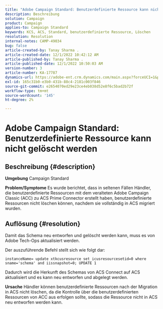 ```yaml
---
title: "Adobe Campaign Standard: Benutzerdefinierte Ressource kann nicht gelöscht werden"
description: Beschreibung
solution: Campaign
product: Campaign
applies-to: Campaign Standard
keywords: KCS, ACS, Standard, benutzerdefinierte Ressource, Löschen
resolution: Resolution
internal-notes: CAMP-49034
bug: false
article-created-by: Tanay Sharma .
article-created-date: 12/1/2022 10:42:12 AM
article-published-by: Tanay Sharma .
article-published-date: 12/1/2022 10:50:03 AM
version-number: 3
article-number: KA-17787
dynamics-url: https://adobe-ent.crm.dynamics.com/main.aspx?forceUCI=1&pagetype=entityrecord&etn=knowledgearticle&id=45b12fca-6471-ed11-9562-6045bd006239
exl-id: 165c31b0-e3b0-431b-88c4-2181c003f846
source-git-commit: e2654070ed29e23ce4eb038d52e8f6c5bad2b72f
workflow-type: tm+mt
source-wordcount: '145'
ht-degree: 2%

---
```


# Adobe Campaign Standard: Benutzerdefinierte Ressource kann nicht gelöscht werden

## Beschreibung {#description}

<b>Umgebung</b>
Campaign Standard


<b>Problem/Symptome</b>
Es wurde berichtet, dass in seltenen Fällen Händler, die benutzerdefinierte Ressourcen mit dem veralteten Adobe Campaign Classic (ACC) zu ACS Prime Connector erstellt haben, benutzerdefinierte Ressourcen nicht löschen können, nachdem sie vollständig in ACS migriert wurden.


## Auflösung {#resolution}


Damit das Schema neu entworfen und gelöscht werden kann, muss es von Adobe Tech-Ops aktualisiert werden.

Der auszuführende Befehl stellt sich wie folgt dar:

`instanceName= update xtkcusresource set icusresourcesetid=0 where sname='schema' and iissnapshot=0; UPDATE 1`

Dadurch wird die Herkunft des Schemas von ACS Connect auf ACS aktualisiert und es kann neu entworfen und abgelegt werden.


<b>Ursache</b>
Händler können benutzerdefinierte Ressourcen nach der Migration in ACS nicht löschen, da die Kontrolle über die benutzerdefinierten Ressourcen von ACC aus erfolgen sollte, sodass die Ressource nicht in ACS neu entworfen werden kann.
